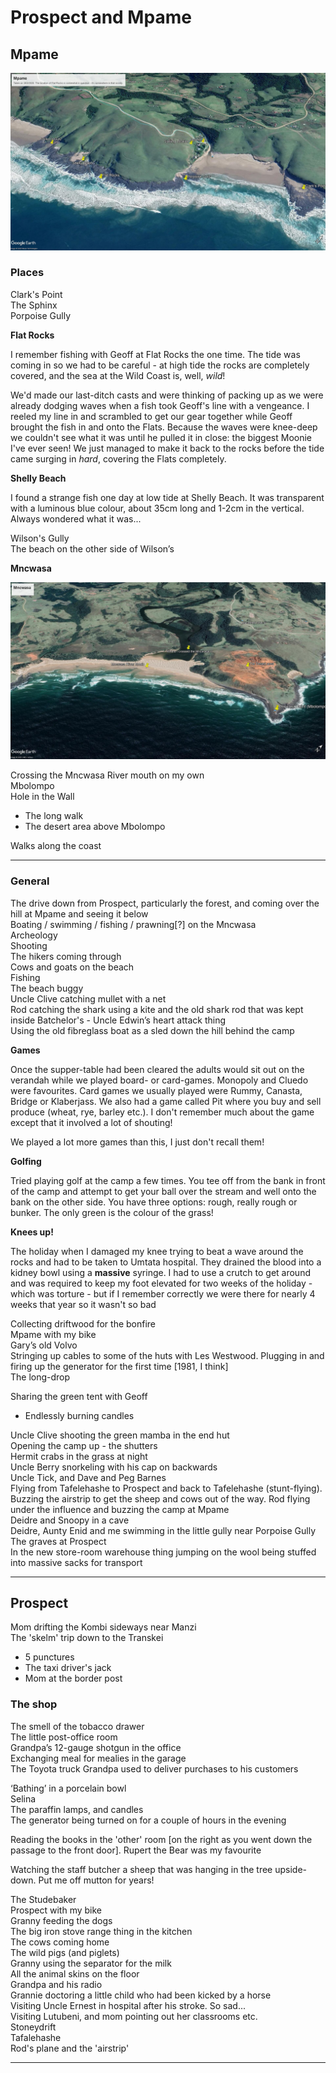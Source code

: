 # Prospect and Mpame


## Mpame

![Overview](assets/images/mpame-240520.jpg)

### Places

Clark's Point  
The Sphinx  
Porpoise Gully  

**Flat Rocks**  

I remember fishing with Geoff at Flat Rocks the one time. The tide was coming in so we had to be careful - at high tide the rocks are completely covered, and the sea at the Wild Coast is, well, _wild_!  

We'd made our last-ditch casts and were thinking of packing up as we were already dodging waves when a fish took Geoff's line with a vengeance. I reeled my line in and scrambled to get our gear together while Geoff brought the fish in and onto the Flats. Because the waves were knee-deep we couldn't see what it was until he pulled it in close: the biggest Moonie I've ever seen! We just managed to make it back to the rocks before the tide came surging in _hard_, covering the Flats completely.  

**Shelly Beach**  

I found a strange fish one day at low tide at Shelly Beach. It was transparent with a luminous blue colour, about 35cm long and 1-2cm in the vertical. Always wondered what it was...  

Wilson's Gully  
The beach on the other side of Wilson’s  

**Mncwasa**

![Mncwasa Beach](assets/images/mncwasa-050219.jpg)

Crossing the Mncwasa River mouth on my own  
Mbolompo  
Hole in the Wall  

* The long walk  
* The desert area above Mbolompo

Walks along the coast  

---

### General

The drive down from Prospect, particularly the forest, and coming over the hill at Mpame and seeing it below  
Boating / swimming / fishing / prawning[?] on the Mncwasa  
Archeology  
Shooting  
The hikers coming through  
Cows and goats on the beach  
Fishing  
The beach buggy  
Uncle Clive catching mullet with a net  
Rod catching the shark using a kite and the old shark rod that was kept inside Batchelor's - Uncle Edwin’s heart attack thing  
Using the old fibreglass boat as a sled down the hill behind the camp  

**Games**  

Once the supper-table had been cleared the adults would sit out on the verandah while we played board- or card-games. Monopoly and Cluedo were favourites. Card games we usually played were Rummy, Canasta, Bridge or Klaberjass. We also had a game called Pit where you buy and sell produce (wheat, rye, barley etc.). I don't remember much about the game except that it involved a lot of shouting!

We played a lot more games than this, I just don't recall them!

**Golfing**  

Tried playing golf at the camp a few times. You tee off from the bank in front of the camp and attempt to get your ball over the stream and well onto the bank on the other side. You have three options: rough, really rough or bunker. The only green is the colour of the grass!  

**Knees up!**  

The holiday when I damaged my knee trying to beat a wave around the rocks and had to be taken to Umtata hospital. They drained the blood into a kidney bowl using a **massive** syringe. I had to use a crutch to get around and was required to keep my foot elevated for two weeks of the holiday - which was torture - but if I remember correctly we were there for nearly 4 weeks that year so it wasn't so bad  


Collecting driftwood for the bonfire  
Mpame with my bike  
Gary’s old Volvo  
Stringing up cables to some of the huts with Les Westwood. Plugging in and firing up the generator for the first time [1981, I think]  
The long-drop  

Sharing the green tent with Geoff
- Endlessly burning candles  

Uncle Clive shooting the green mamba in the end hut  
Opening the camp up - the shutters  
Hermit crabs in the grass at night  
Uncle Berry snorkeling with his cap on backwards  
Uncle Tick, and Dave and Peg Barnes  
Flying from Tafelehashe to Prospect and back to Tafelehashe (stunt-flying). Buzzing the airstrip to get the sheep and cows out of the way. Rod flying under the influence and buzzing the camp at Mpame  
Deidre and Snoopy in a cave  
Deidre, Aunty Enid and me swimming in the little gully near Porpoise Gully  
The graves at Prospect  
In the new store-room warehouse thing jumping on the wool being stuffed into massive sacks for transport  

---

## Prospect

Mom drifting the Kombi sideways near Manzi  
The 'skelm' trip down to the Transkei 

* 5 punctures  
* The taxi driver's jack  
* Mom at the border post 

### The shop  
The smell of the tobacco drawer  
The little post-office room  
Grandpa’s 12-gauge shotgun in the office  
Exchanging meal for mealies in the garage  
The Toyota truck Grandpa used to deliver purchases to his customers  

‘Bathing’ in a porcelain bowl  
Selina  
The paraffin lamps, and candles  
The generator being turned on for a couple of hours in the evening  

Reading the books in the 'other' room [on the right as you went down the passage to the front door]. Rupert the Bear was my favourite  

Watching the staff butcher a sheep that was hanging in the tree upside-down. Put me off mutton for years!  

The Studebaker  
Prospect with my bike  
Granny feeding the dogs  
The big iron stove range thing in the kitchen  
The cows coming home  
The wild pigs (and piglets)  
Granny using the separator for the milk  
All the animal skins on the floor  
Grandpa and his radio  
Grannie doctoring a little child who had been kicked by a horse  
Visiting Uncle Ernest in hospital after his stroke. So sad...  
Visiting Lutubeni, and mom pointing out her classrooms etc.  
Stoneydrift  
Tafalehashe  
Rod's plane and the 'airstrip'  

---